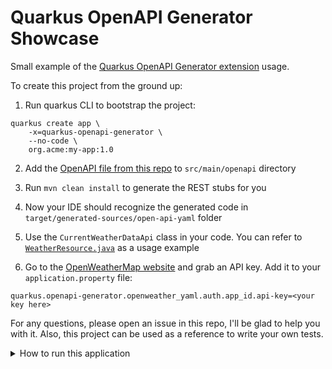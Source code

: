 # Quarkus OpenAPI Generator Showcase

Small example of the [Quarkus OpenAPI Generator extension](https://github.com/quarkiverse/quarkus-openapi-generator) usage.

To create this project from the ground up:

1. Run quarkus CLI to bootstrap the project:

```shell
quarkus create app \
    -x=quarkus-openapi-generator \
    --no-code \
    org.acme:my-app:1.0
```

2. Add the [OpenAPI file from this repo](https://github.com/ricardozanini/quarkus-openapi-gen-showcase/blob/main/src/main/openapi/openweather.yaml) to `src/main/openapi` directory

3. Run `mvn clean install` to generate the REST stubs for you

4. Now your IDE should recognize the generated code in `target/generated-sources/open-api-yaml` folder

5. Use the `CurrentWeatherDataApi` class in your code. You can refer to [`WeatherResource.java`](https://github.com/ricardozanini/quarkus-openapi-gen-showcase/blob/main/src/main/java/org/acme/openweather/WeatherResource.java#L23) as a usage example

6. Go to the [OpenWeatherMap website](https://openweathermap.org/api) and grab an API key. Add it to your `application.property` file:

```properties
quarkus.openapi-generator.openweather_yaml.auth.app_id.api-key=<your key here>
```

For any questions, please open an issue in this repo, I'll be glad to help you with it. Also, this project can be used as a reference to write your own tests.

<details>
  <summary>How to run this application</summary>

This project uses Quarkus, the Supersonic Subatomic Java Framework.

If you want to learn more about Quarkus, please visit its website: https://quarkus.io/ .

## Running the application in dev mode

You can run your application in dev mode that enables live coding using:
```shell script
./mvnw compile quarkus:dev
```

> **_NOTE:_**  Quarkus now ships with a Dev UI, which is available in dev mode only at http://localhost:8080/q/dev/.

## Packaging and running the application

The application can be packaged using:
```shell script
./mvnw package
```
It produces the `quarkus-run.jar` file in the `target/quarkus-app/` directory.
Be aware that it’s not an _über-jar_ as the dependencies are copied into the `target/quarkus-app/lib/` directory.

The application is now runnable using `java -jar target/quarkus-app/quarkus-run.jar`.

If you want to build an _über-jar_, execute the following command:
```shell script
./mvnw package -Dquarkus.package.type=uber-jar
```

The application, packaged as an _über-jar_, is now runnable using `java -jar target/*-runner.jar`.

## Creating a native executable

You can create a native executable using: 
```shell script
./mvnw package -Pnative
```

Or, if you don't have GraalVM installed, you can run the native executable build in a container using: 
```shell script
./mvnw package -Pnative -Dquarkus.native.container-build=true
```

You can then execute your native executable with: `./target/quarkus-podcast-1.0-runner`

If you want to learn more about building native executables, please consult https://quarkus.io/guides/maven-tooling.

</details
